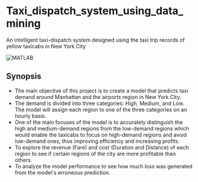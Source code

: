 # Taxi_dispatch_system_using_data_mining
An intelligent taxi-dispatch system designed using the taxi trip records of yellow taxicabs in New York City

![MATLAB](https://img.shields.io/badge/MATLAB-R2023b-orange)


## Synopsis

* The main objective of this project is to create a model that predicts taxi demand around Manhattan and the airports region in New York City. 
* The demand is divided into three categories: High, Medium, and Low. The model will assign each region to one of the three categories on an hourly basis.
* One of the main focuses of the model is to accurately distinguish the high and medium-demand regions from the low-demand regions which would enable the taxicabs to focus on high-demand regions and avoid low-demand ones, thus improving efficiency and increasing profits.
* To explore the revenue (Fare) and cost (Duration and Distance) of each region to see if certain regions of the city are more profitable than others.
* To analyze the model performance to see how much loss was generated from the model's erroneous prediction.

